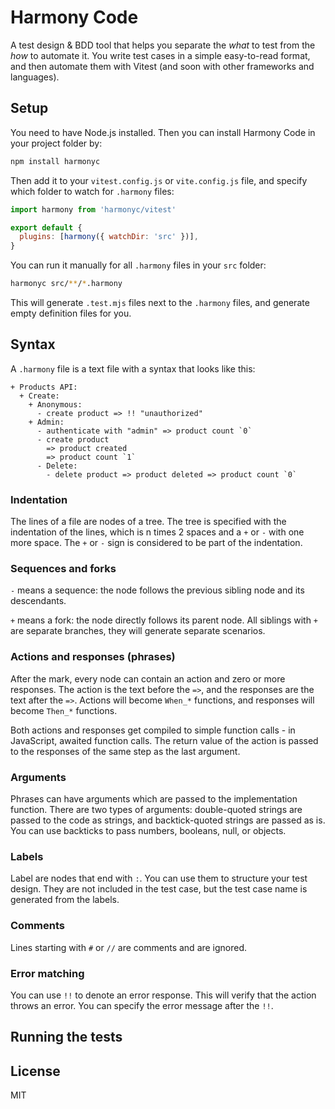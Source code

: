 # Harmony Code

A test design & BDD tool that helps you separate the _what_ to test from the _how_ to automate it. You write test cases in a simple easy-to-read format, and then automate them with Vitest (and soon with other frameworks and languages).

## Setup

You need to have Node.js installed. Then you can install Harmony Code in your project folder by:

```bash
npm install harmonyc
```

Then add it to your `vitest.config.js` or `vite.config.js` file, and specify which folder to watch for `.harmony` files:

```js
import harmony from 'harmonyc/vitest'

export default {
  plugins: [harmony({ watchDir: 'src' })],
}
```

You can run it manually for all `.harmony` files in your `src` folder:

```bash
harmonyc src/**/*.harmony
```

This will generate `.test.mjs` files next to the `.harmony` files, and generate empty definition files for you.

## Syntax

A `.harmony` file is a text file with a syntax that looks like this:

```
+ Products API:
  + Create:
    + Anonymous:
      - create product => !! "unauthorized"
    + Admin:
      - authenticate with "admin" => product count `0`
      - create product
        => product created
        => product count `1`
      - Delete:
        - delete product => product deleted => product count `0`
```

### Indentation

The lines of a file are nodes of a tree. The tree is specified with the indentation of the lines, which is n times 2 spaces and a `+` or `-` with one more space. The `+` or `-` sign is considered to be part of the indentation.

### Sequences and forks

`-` means a sequence: the node follows the previous sibling node and its descendants.

`+` means a fork: the node directly follows its parent node. All siblings with `+` are separate branches, they will generate separate scenarios.

### Actions and responses (phrases)

After the mark, every node can contain an action and zero or more responses. The action is the text before the `=>`, and the responses are the text after the `=>`. Actions will become `When_*` functions, and responses will become `Then_*` functions.

Both actions and responses get compiled to simple function calls - in JavaScript, awaited function calls. The return value of the action is passed to the responses of the same step as the last argument.

### Arguments

Phrases can have arguments which are passed to the implementation function. There are two types of arguments: double-quoted strings are passed to the code as strings, and backtick-quoted strings are passed as is. You can use backticks to pass numbers, booleans, null, or objects.

### Labels

Label are nodes that end with `:`. You can use them to structure your test design.
They are not included in the test case, but the test case name is generated from the labels.

### Comments

Lines starting with `#` or `//` are comments and are ignored.

### Error matching

You can use `!!` to denote an error response. This will verify that the action throws an error. You can specify the error message after the `!!`.

## Running the tests

## License

MIT
